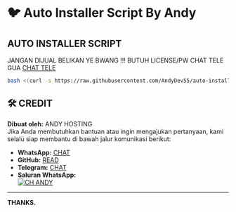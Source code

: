 # :bird: Auto Installer Script By Andy



## AUTO INSTALLER SCRIPT

JANGAN DIJUAL BELIKAN YE BWANG !!!
BUTUH LICENSE/PW CHAT TELE GUA
[ CHAT TELE ](https://t.me/AndyDeveloperr)

```bash
bash <(curl -s https://raw.githubusercontent.com/AndyDev55/auto-installer/main/install.sh)
```

## 🛠️ **CREDIT**

**Dibuat oleh:** ANDY HOSTING  
Jika Anda membutuhkan bantuan atau ingin mengajukan pertanyaan, kami selalu siap membantu di bawah jalur komunikasi berikut:

- **WhatsApp:** [CHAT](https://wa.me/6285784902529)
- **GitHub:** [READ](https://github.com/AndyDev55)
- **Telegram:** [CHAT](https://t.me/AndyDeveloperr)
- **Saluran WhatsApp:**  
[![CH ANDY](https://img.shields.io/badge/ch-Pembuat%20Tools-black?style=for-the-badge&logo=whatsapp)](https://whatsapp.com/channel/0029VakzKOQHgZWi7pmIKf1r)

---

**THANKS.**
